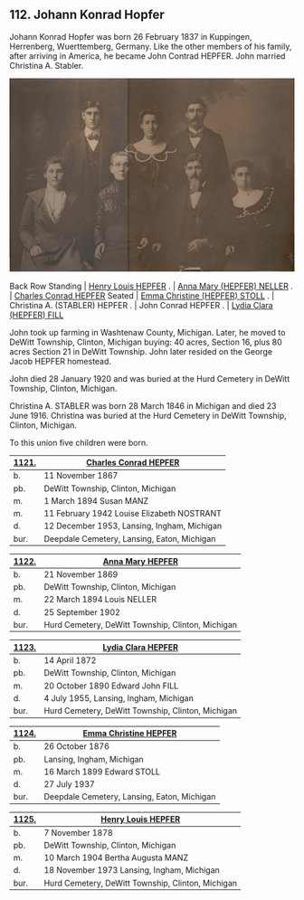 ## 112. Johann Konrad Hopfer

Johann Konrad Hopfer was born 26 February 1837 in Kuppingen, Herrenberg, Wuerttemberg, Germany.  Like the other members of his family, after arriving in America, he became John Contrad HEPFER. John married Christina A. Stabler.  


![John Conrad Hepfer Family](../assets/img/JohnConradHepferFamilySmall.png)

Back Row Standing | [Henry Louis HEPFER](1125)
.                 | [Anna Mary (HEPFER) NELLER](1122)
.				  | [Charles Conrad HEPFER](1121)
Seated | [Emma Christine (HEPFER) STOLL](1124)
.       | Christina A. (STABLER) HEPFER
.		| John Conrad HEPFER
.		| [Lydia Clara (HEPFER) FILL](1123)

John took up farming in Washtenaw County, Michigan.  Later, he moved to DeWitt Township, Clinton, Michigan buying: 40 acres, Section 16, plus 80 acres Section 21 in DeWitt Township. John later resided on the George Jacob HEPFER homestead.  

John died 28 January 1920 and was buried at the Hurd Cemetery in DeWitt Township, Clinton, Michigan.

Christina A. STABLER was born 28 March 1846 in Michigan and died 23 June 1916.  Christina was buried at the Hurd Cemetery in DeWitt Township, Clinton, Michigan.

To this union five children were born.

| [1121.](1121) | [Charles Conrad HEPFER](1121)
| --- | ---
b. | 11 November 1867
pb. | DeWitt Township, Clinton, Michigan
m. | 1 March 1894 Susan MANZ
m. | 11 February 1942 Louise Elizabeth NOSTRANT
d. | 12 December 1953, Lansing, Ingham, Michigan
bur. | Deepdale Cemetery, Lansing, Eaton, Michigan

| [1122.](1122) | [Anna Mary HEPFER](1122)
| --- | ---
b. | 21 November 1869
pb. | DeWitt Township, Clinton, Michigan
m. | 22 March 1894 Louis NELLER
d. | 25 September 1902
bur. | Hurd Cemetery, DeWitt Township, Clinton, Michigan

| [1123.](1123) | [Lydia Clara HEPFER](1123)
| --- | ---
b. | 14 April 1872
pb. | DeWitt Township, Clinton, Michigan
m. | 20 October 1890 Edward John FILL
d. | 4 July 1955, Lansing, Ingham, Michigan
bur. | Hurd Cemetery, DeWitt Township, Clinton, Michigan

| [1124.](1124) | [Emma Christine HEPFER](1124)
| --- | ---
b. | 26 October 1876
pb. | Lansing, Ingham, Michigan
m. | 16 March 1899 Edward STOLL
d. | 27 July 1937
bur. | Deepdale Cemetery, Lansing, Eaton, Michigan

| [1125.](1125) | [Henry Louis HEPFER](1125)
| --- | ---
b. | 7 November 1878
pb. | DeWitt Township, Clinton, Michigan
m. | 10 March 1904 Bertha Augusta MANZ
d. | 18 November 1973 Lansing, Ingham, Michigan
bur. | Hurd Cemetery, DeWitt Township, Clinton, Michigan 